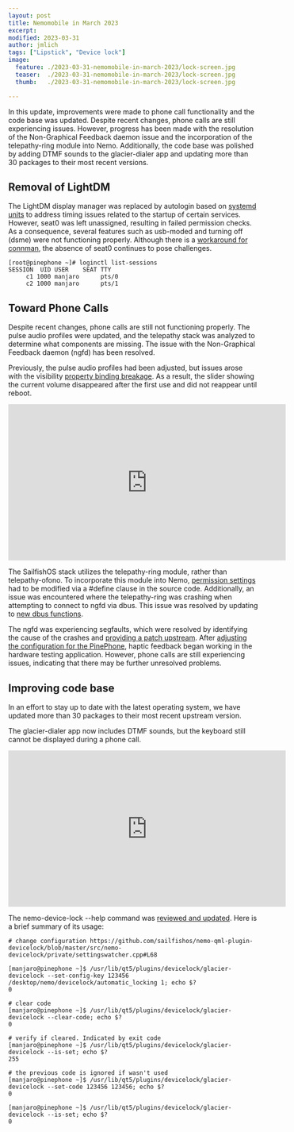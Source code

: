 ```yaml
---
layout: post
title: Nemomobile in March 2023
excerpt: 
modified: 2023-03-31
author: jmlich
tags: ["Lipstick", "Device lock"]
image:
  feature: ./2023-03-31-nemomobile-in-march-2023/lock-screen.jpg
  teaser:  ./2023-03-31-nemomobile-in-march-2023/lock-screen.jpg
  thumb:   ./2023-03-31-nemomobile-in-march-2023/lock-screen.jpg

---
```


In this update, improvements were made to phone call functionality and the code base was updated.
Despite recent changes, phone calls are still experiencing issues. However, progress has been made
with the resolution of the Non-Graphical Feedback daemon issue and the incorporation of the
telepathy-ring module into Nemo. Additionally, the code base was polished by adding DTMF
sounds to the glacier-dialer app and updating more than 30 packages to their most recent
versions.

## Removal of LightDM

The LightDM display manager was replaced by autologin based on [systemd units](https://github.com/nemomobile-ux/glacier-wayland-session/blob/master/rootdir/usr/lib/systemd/system/start-user-session.service) to
address timing issues related to the startup of certain services. However, seat0 was left unassigned,
resulting in failed permission checks. As a consequence, several features such as usb-moded and
turning off (dsme) were not functioning properly. Although there is a [workaround for connman](https://github.com/nemomobile-ux/glacier-wayland-session/commit/2c869c49f5a116b4236e025d5d68656568d7dc06),
the absence of seat0 continues to pose challenges.

```
[root@pinephone ~]# loginctl list-sessions
SESSION  UID USER    SEAT TTY  
     c1 1000 manjaro      pts/0
     c2 1000 manjaro      pts/1
```

## Toward Phone Calls

Despite recent changes, phone calls are still not functioning properly. The pulse audio profiles
were updated, and the telepathy stack was analyzed to determine what components are missing.
The issue with the Non-Graphical Feedback daemon (ngfd) has been resolved.

Previously, the pulse audio profiles had been adjusted, but issues arose with the visibility [property binding breakage](https://github.com/nemomobile-ux/glacier-home/pull/223).
As a result, the slider showing the current volume disappeared after the first use and did not reappear until reboot.

<iframe width="560" height="315" src="https://www.youtube.com/embed/jA7yiqHapGg" title="YouTube video player" frameborder="0" allow="accelerometer; autoplay; clipboard-write; encrypted-media; gyroscope; picture-in-picture; web-share" allowfullscreen></iframe>

The SailfishOS stack utilizes the telepathy-ring module, rather than telepathy-ofono. To incorporate this module into Nemo,
[permission settings](https://github.com/nemomobile-ux/nemo-packaging/blob/master/telepathy-ring/0001-fixup_access.patch) had to
be modified via a #define clause in the source code. Additionally, an issue was encountered where the telepathy-ring was
crashing when attempting to connect to ngfd via dbus. This issue was resolved by updating to
[new dbus functions](https://github.com/nemomobile-ux/nemo-packaging/blob/master/telepathy-ring/0002-fixup_connection.patch).

The ngfd was experiencing segfaults, which were resolved by identifying the cause of the crashes and [providing a patch upstream](https://github.com/sailfishos/ngfd/pull/8).
After [adjusting the configuration for the PinePhone](https://github.com/nemomobile-ux/ngfd-settings-nemo/pull/1), haptic feedback began working in the hardware testing application.
However, phone calls are still experiencing issues, indicating that there may be further unresolved problems.

## Improving code base

In an effort to stay up to date with the latest operating system, we have updated more than 30 packages to their most recent upstream version.

The glacier-dialer app now includes DTMF sounds, but the keyboard still cannot be displayed during a phone call.

<iframe width="560" height="315" src="https://www.youtube.com/embed/TQ80nAlwTNg" title="YouTube video player" frameborder="0" allow="accelerometer; autoplay; clipboard-write; encrypted-media; gyroscope; picture-in-picture; web-share" allowfullscreen></iframe>

The nemo-device-lock --help command was [reviewed and updated](https://github.com/nemomobile-ux/glacier-devicelock-plugin/pull/5). Here is a brief summary of its usage:

```
# change configuration https://github.com/sailfishos/nemo-qml-plugin-devicelock/blob/master/src/nemo-devicelock/private/settingswatcher.cpp#L68

[manjaro@pinephone ~]$ /usr/lib/qt5/plugins/devicelock/glacier-devicelock --set-config-key 123456 /desktop/nemo/devicelock/automatic_locking 1; echo $?
0

# clear code
[manjaro@pinephone ~]$ /usr/lib/qt5/plugins/devicelock/glacier-devicelock --clear-code; echo $?
0

# verify if cleared. Indicated by exit code
[manjaro@pinephone ~]$ /usr/lib/qt5/plugins/devicelock/glacier-devicelock --is-set; echo $?
255

# the previous code is ignored if wasn't used
[manjaro@pinephone ~]$ /usr/lib/qt5/plugins/devicelock/glacier-devicelock --set-code 123456 123456; echo $?
0

[manjaro@pinephone ~]$ /usr/lib/qt5/plugins/devicelock/glacier-devicelock --is-set; echo $?
0
```